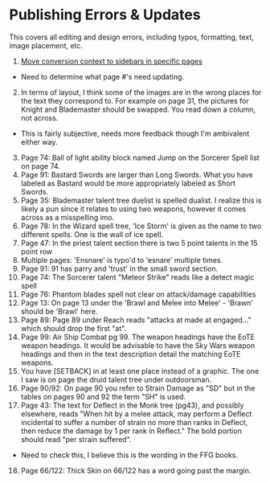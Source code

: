 # Publishing Errors & Updates

This covers all editing and design errors, including typos, formatting, text, image placement, etc.

1. [Move conversion context to sidebars in specific pages](https://www.reddit.com/r/swrpg/comments/5jl3ol/sky_wars_edge_of_the_kingdom_a_free_120_page/dbhk9qg/)
  - Need to determine what page #'s need updating.
2. In terms of layout, I think some of the images are in the wrong places for the text they correspond to. For example on page 31, the pictures for Knight and Blademaster should be swapped. You read down a column, not across. 
  - This is fairly subjective, needs more feedback though I'm ambivalent either way.
3. Page 74: Ball of light ability block named Jump on the Sorcerer Spell list on page 74.
4. Page 91: Bastard Swords are larger than Long Swords. What you have labeled as Bastard would be more appropriately labeled as Short Swords.
5. Page 35: Blademaster talent tree duelist is spelled dualist. I realize this is likely a pun since it relates to using two weapons, however it comes across as a misspelling imo.
6. Page 78: In the Wizard spell tree, 'Ice Storm' is given as the name to two different spells. One is the wall of ice spell.
7. Page 47: In the priest talent section there is two 5 point talents in the 15 point row
8. Multiple pages: 'Ensnare' is typo'd to 'esnare' multiple times.
9. Page 91: 91 has parry and 'trust' in the small sword section.
10. Page 74: The Sorcerer talent "Meteor Strike" reads like a detect magic spell
11. Page 76: Phantom blades spell not clear on attack/damage capabilities
12. Page 13: On page 13 under the 'Brawl and Melee into Melee' - 'Brawn' should be 'Brawl' here.
13. Page 89: Page 89 under Reach reads "attacks at made at engaged..." which should drop the first "at".
14. Page 99: Air Ship Combat pg 99. The weapon headings have the EoTE weapon headings. It would be advisable to have the Sky Wars weapon headings and then in the text description detail the matching EoTE weapons.
15. You have [SETBACK] in at least one place instead of a graphic. The one I saw is on page the druid talent tree under outdoorsman.
16. Page 90/92: On page 90 you refer to Strain Damage as "SD" but in the tables on pages 90 and 92 the term "SH" is used.
17. Page 43: The text for Deflect in the Monk tree (pg43), and possibly elsewhere, reads "When hit by a melee attack, may perform a Deflect incidental to suffer a number of strain no more than ranks in Deflect, then reduce the damage by 1 per rank in Reflect." The bold portion should read "per strain suffered".
  - Need to check this, I believe this is the wording in the FFG books.
18. Page 66/122: Thick Skin on 66/122 has a word going past the margin.
